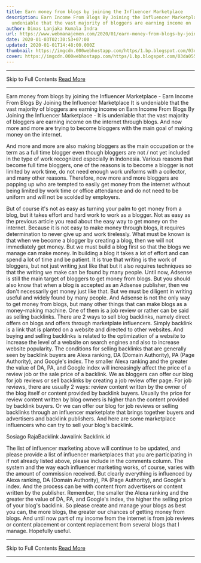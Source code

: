 ```yaml
---
title: Earn money from blogs by joining the Influencer Marketplace
description: Earn Income From Blogs By Joining the Influencer Marketplace It is
  undeniable that the vast majority of bloggers are earning income on
author: Dimas Lanjaka Kumala Indra
url: https://www.webmanajemen.com/2020/01/earn-money-from-blogs-by-joining.html
date: 2020-01-03T02:30:53+07:00
updated: 2020-01-01T14:48:00.000Z
thumbnail: https://imgcdn.000webhostapp.com/https/1.bp.blogspot.com/03da055f127dafc6ced3d4779f95687e.jpeg
cover: https://imgcdn.000webhostapp.com/https/1.bp.blogspot.com/03da055f127dafc6ced3d4779f95687e.jpeg
---
```


<hr/> Skip to Full Contents <a href="https://www.webmanajemen.com/2020/01/earn-money-from-blogs-by-joining.html" rel="follow" class="button" id="read-more">Read More</a> <hr/> Earn money from blogs by joining the Influencer Marketplace - Earn Income From Blogs By Joining the Influencer Marketplace It is undeniable that the vast majority of bloggers are earning income on Earn Income From Blogs By Joining the Influencer Marketplace - It is undeniable that the vast majority of bloggers are earning income on the internet through blogs.  And now more and more are trying to become bloggers with the main goal of making money on the internet. 

  And more and more are also making bloggers as the main occupation or the term as a full time blogger even though bloggers are not / not yet included in the type of work recognized especially in Indonesia. 
  Various reasons that become full time bloggers, one of the reasons is to become a blogger is not limited by work time, do not need enough work uniforms with a collector, and many other reasons. 
  Therefore, now more and more bloggers are popping up who are tempted to easily get money from the internet without being limited by work time or office attendance and do not need to be uniform and will not be scolded by employers. 

  But of course it's not as easy as turning your palm to get money from a blog, but it takes effort and hard work to work as a blogger.  Not as easy as the previous article you read about the easy way to get money on the internet.  Because it is not easy to make money through blogs, it requires determination to never give up and work tirelessly. 
  What must be known is that when we become a blogger by creating a blog, then we will not immediately get money.  But we must build a blog first so that the blogs we manage can make money. 
  In building a blog it takes a lot of effort and can spend a lot of time and be patient. 
  It is true that writing is the work of bloggers, but not just writing just like that but it also requires techniques so that the writing we make can be found by many people. 
  Until now, Adsense is still the main target of bloggers to get money from blogs.  But you should also know that when a blog is accepted as an Adsense publisher, then we don't necessarily get money just like that.  But we must be diligent in writing useful and widely found by many people. 
  And Adsense is not the only way to get money from blogs, but many other things that can make blogs as a money-making machine. 
  One of them is a job review or rather can be said as selling backlinks.  There are 2 ways to sell blog backlinks, namely direct offers on blogs and offers through marketplate influencers. 
  Simply backlink is a link that is planted on a website and directed to other websites.  And buying and selling backlinks is related to the optimization of a website to increase the level of a website on search engines and also to increase website popularity. 
  The conditions for selling backlinks that are generally seen by backlink buyers are Alexa ranking, DA (Domain Authority), PA (Page Authority), and Google's index.  The smaller Alexa ranking and the greater the value of DA, PA, and Google index will increasingly affect the price of a review job or the sale price of a backlink. 
  We as bloggers can offer our blog for job reviews or sell backlinks by creating a job review offer page.  For job reviews, there are usually 2 ways: review content written by the owner of the blog itself or content provided by backlink buyers.  Usually the price for review content written by blog owners is higher than the content provided by backlink buyers. 
  Or we can offer our blog for job reviews or selling backlinks through an influencer marketplate that brings together buyers and advertisers and backlink publishers.  And here are some marketplace influencers who can try to sell your blog's backlink. 

  Sosiago 
  RajaBacklink 
  Jawalink 
  Backlink.id 

  The list of influencer marketing above will continue to be updated, and please provide a list of influencer marketplaces that you are participating in if not already listed above, please include in the comments column. 
  The system and the way each influencer marketing works, of course, varies with the amount of commission received. 
  But clearly everything is influenced by Alexa ranking, DA (Domain Authority), PA (Page Authority), and Google's index.  And the process can be with content from advertisers or content written by the publisher. 
  Remember, the smaller the Alexa ranking and the greater the value of DA, PA, and Google's index, the higher the selling price of your blog's backlink. 
  So please create and manage your blogs as best you can, the more blogs, the greater our chances of getting money from blogs. 
  And until now part of my income from the internet is from job reviews or content placement or content replacement from several blogs that I manage. 
  Hopefully useful. <hr/> Skip to Full Contents <a href="https://www.webmanajemen.com/2020/01/earn-money-from-blogs-by-joining.html" rel="follow" class="button" id="read-more">Read More</a> <hr/>